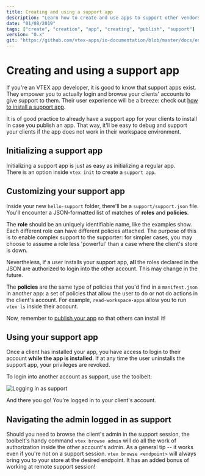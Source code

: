 ```yaml
---
title: Creating and using a support app
description: "Learn how to create and use apps to support other vendors"
date: "01/08/2019"
tags: ["create", "creation", "app", "creating", "publish", "support"]
version: "0.x"
git: "https://github.com/vtex-apps/io-documentation/blob/master/docs/en/Recipes/store/using-support-apps.md"
---
```


# Creating and using a support app

If you're an VTEX app developer, it is good to know that support apps exist.
They empower you to actually login and browse your clients' accounts to give support to them.
Their user experience will be a breeze: check out [how to install a support app](https://vtex.io/docs/recipes/layout/creating-a-support-app).

It is of good practice to already have a support app for your clients to install
in case you publish an app. That way, it'll be easy to debug and support your clients
if the app does not work in their workspace environment.

## Initializing a support app

Initializing a support app is just as easy as initializing a regular app.  
There is an option inside `vtex init` to create a `support app`.

## Customizing your support app

Inside your new `hello-support` folder, there'll be a `support/support.json` file.
You'll encounter a JSON-formatted list of matches of __roles__ and __policies__.

The __role__ should be an uniquely identifiable name, like the examples show. Each
different role can have different policies attached. The purpose of this is to
enable complex support to the supporter: for simpler cases, you may choose to assume
a role less 'powerful' than a case where the client's store is down.

Nevertheless, if a user installs your support app, __all__ the roles declared in the JSON
are authorized to login into the other account. This may change in the future.

The __policies__ are the same type of policies that you'd find in a `manifest.json` in
another app: a set of policies that allow the user to do or not do actions in the client's
account. For example, `read-workspace-apps` allow you to run `vtex ls` inside their account.

Now, remember to [publish your app](https://vtex.io/docs/recipes/layout/publishing-an-app) so that
others can install it!

## Using your support app

Once a client has installed your app, you have access to login to their account
__while the app is installed__. If at any time the user uninstalls the support app,
your privileges are revoked.

To login into another account as support, use the toolbelt:

![Logging in as support](https://user-images.githubusercontent.com/7110169/66005173-11ad6080-e481-11e9-99b4-b6a0b4a1816f.png)

And there you go! You're logged in to your client's account.

## Navigating the admin logged in as support

Should you need to browse the client's admin in the support session, the toolbelt's handy command
`vtex browse admin` will do all the work of authorization inside the other account's admin.
As a general tip -- it works even if you're not on a support session. `vtex browse <endpoint>` will
always bring you to your store at the desired endpoint. It has an added bonus of working
at remote support session!
